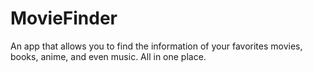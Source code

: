 # MovieFinder
An app that allows you to find the information of your favorites movies, books, anime, and even music. All in one place.
